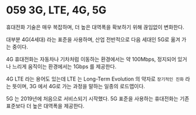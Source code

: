 # 059 3G, LTE, 4G, 5G

휴대전화 기술은 매우 복잡하며, 더 높은 대역폭을 확보하기 위해 끊임없이 변화한다. 

대부분 4G(4세대) 라는 표준을 사용하며, 산업 전반적으로 다음 세대인 5G로 옮겨 가는 중이다. 

4G 휴대전화는 자동차나 기차처럼 이동하는 환경에서는 약 100Mbps, 정지되어 있거나 느리게 움직이는 환경에서는 1Gbps 를 제공한다. 

4G LTE 라는 용어도 있는데 LTE 는 Long-Term Evolution 의 약자로 `장기적인 진화` 라는 뜻이며, 3G 에서 4G로 가는 과정을 말하는 일종의 로드맵이다. 

5G 는 2019년에 처음으로 서비스되기 시작했다. 5G 표준을 사용하는 휴대전화는 기존 표준보다 더 높은 대역폭을 제공한다. 